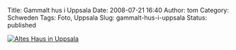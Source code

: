Title: Gammalt hus i Uppsala
Date: 2008-07-21 16:40
Author: tom
Category: Schweden
Tags: Foto, Uppsala
Slug: gammalt-hus-i-uppsala
Status: published

[![Altes Haus in
Uppsala](http://www.fiket.de/pic/gammalthusiupps_s.jpg "Altes Haus in Uppsala")](http://www.fiket.de/pic/gammalthusiupps_l.jpg)

